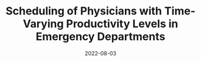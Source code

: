 ---
title: "Scheduling of Physicians with Time‐Varying Productivity Levels in Emergency Departments"
authors:
  - Farzad Zaerpour
  - Marco Bijvank
  - admin
  - Zhankun Sun
date: 2022-08-03
doi: "https://doi.org/10.1111/poms.13571"
publication_types: ["article-journal"]
publication: "*Production and Operations Management*, Volume 31, Issue 2, Pages 6450667"

featured: true
tags:
  - Physician scheduling
  - Emergency departments
  - Productivity
  - Operations management
---